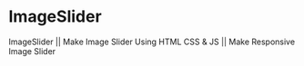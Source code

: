 # ImageSlider
ImageSlider || Make Image Slider Using HTML CSS &amp; JS || Make Responsive Image Slider
